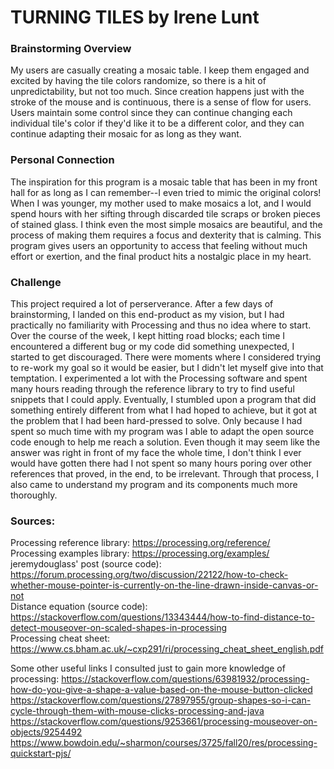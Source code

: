 # TURNING TILES by Irene Lunt
### Brainstorming Overview 
My users are casually creating a mosaic table. I keep them engaged and excited by having the tile colors randomize, so there is a hit of unpredictability, but not too much. Since creation happens just with the stroke of the mouse and is continuous, there is a sense of flow for users. Users maintain some control since they can continue changing each individual tile's color if they'd like it to be a different color, and they can continue adapting their mosaic for as long as they want. 
### Personal Connection
The inspiration for this program is a mosaic table that has been in my front hall for as long as I can remember--I even tried to mimic the original colors! When I was younger, my mother used to make mosaics a lot, and I would spend hours with her sifting through discarded tile scraps or broken pieces of stained glass. I think even the most simple mosaics are beautiful, and the process of making them requires a focus and dexterity that is calming. This program gives users an opportunity to access that feeling without much effort or exertion, and the final product hits a nostalgic place in my heart. 
### Challenge
This project required a lot of perserverance. After a few days of brainstorming, I landed on this end-product as my vision, but I had practically no familiarity with Processing and thus no idea where to start. Over the course of the week, I kept hitting road blocks; each time I encountered a different bug or my code did something unexpected, I started to get discouraged. There were moments where I considered trying to re-work my goal so it would be easier, but I didn't let myself give into that temptation. I experimented a lot with the Processing software and spent many hours reading through the reference library to try to find useful snippets that I could apply. Eventually, I stumbled upon a program that did something entirely different from what I had hoped to achieve, but it got at the problem that I had been hard-pressed to solve. Only because I had spent so much time with my program was I able to adapt the open source code enough to help me reach a solution. Even though it may seem like the answer was right in front of my face the whole time, I don't think I ever would have gotten there had I not spent so many hours poring over other references that proved, in the end, to be irrelevant. Through that process, I also came to understand my program and its components much more thoroughly. 
### Sources: 
Processing reference library: https://processing.org/reference/ \
Processing examples library: https://processing.org/examples/ \
jeremydouglass' post (source code): https://forum.processing.org/two/discussion/22122/how-to-check-whether-mouse-pointer-is-currently-on-the-line-drawn-inside-canvas-or-not \
Distance equation (source code): https://stackoverflow.com/questions/13343444/how-to-find-distance-to-detect-mouseover-on-scaled-shapes-in-processing \
Processing cheat sheet: https://www.cs.bham.ac.uk/~cxp291/ri/processing_cheat_sheet_english.pdf 

Some other useful links I consulted just to gain more knowledge of processing: 
https://stackoverflow.com/questions/63981932/processing-how-do-you-give-a-shape-a-value-based-on-the-mouse-button-clicked \
https://stackoverflow.com/questions/27897955/group-shapes-so-i-can-cycle-through-them-with-mouse-clicks-processing-and-java \
https://stackoverflow.com/questions/9253661/processing-mouseover-on-objects/9254492 \
https://www.bowdoin.edu/~sharmon/courses/3725/fall20/res/processing-quickstart-pjs/ 
